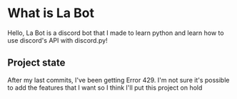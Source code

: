 # What is La Bot
Hello, La Bot is a discord bot that I made to learn python and learn how to use discord's API with discord.py!

## Project state
After my last commits, I've been getting Error 429. I'm not sure it's possible to add the features that I want so I think I'll put this project on hold
